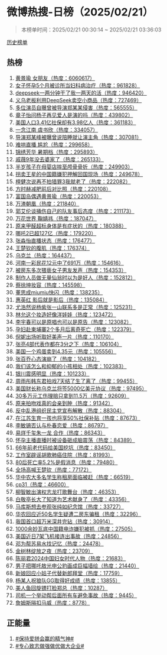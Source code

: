 <h1>
微博热搜-日榜（2025/02/21）
</h1>
<blockquote>
<p>
本榜单时间：2025/02/21 00:30:14 ~ 2025/02/21 03:36:03
</p>
</blockquote>
<p>
<a href="https://github.com/daifee/weibo-hot-search/tree/main/archives/daily">历史榜单</a>
</p>
<h2>
热榜
</h2>
<ol>

<li>
<a href="https://s.weibo.com/weibo?q=%23%E9%BB%84%E6%99%AF%E7%91%9C%20%E5%A5%B3%E6%9C%8B%E5%8F%8B%23" target="weibo">
黄景瑜 女朋友（热度：6060617）
</a>
</li>

<li>
<a href="https://s.weibo.com/weibo?q=%23%E5%A5%B3%E5%AD%90%E6%80%80%E5%AD%955%E4%B8%AA%E6%9C%88%E8%A2%AB%E8%AF%8A%E6%89%80%E5%BD%93%E5%A6%87%E7%A7%91%E7%97%85%E6%B2%BB%E7%96%97%23" target="weibo">
女子怀孕5个月被诊所当妇科病治疗（热度：961828）
</a>
</li>

<li>
<a href="https://s.weibo.com/weibo?q=%23deepseek%E4%B8%80%E4%B8%A4%E5%88%86%E9%92%9F%E5%B9%B2%E4%BA%86%E6%88%91%E4%B8%80%E4%B8%A4%E5%A4%A9%E7%9A%84%E6%B4%BB%23" target="weibo">
deepseek一两分钟干了我一两天的活（热度：946420）
</a>
</li>

<li>
<a href="https://s.weibo.com/weibo?q=%23%E4%B9%89%E4%B9%8C%E8%80%81%E6%9D%BF%E5%88%A9%E7%94%A8DeepSeek%E5%8D%96%E7%A9%BA%E5%B0%8F%E5%95%86%E5%93%81%23" target="weibo">
义乌老板利用DeepSeek卖空小商品（热度：727469）
</a>
</li>

<li>
<a href="https://s.weibo.com/weibo?q=%23%E5%A4%9A%E4%BD%8D%E6%BC%94%E5%91%98%E8%87%AA%E6%9B%9D%E6%9B%BE%E8%A2%AB%E5%AF%BC%E6%BC%94%E9%83%91%E6%9F%90%E6%9F%90%E4%BE%B5%E5%AE%B3%23" target="weibo">
多位演员自曝曾被导演郑某某侵害（热度：565555）
</a>
</li>

<li>
<a href="https://s.weibo.com/weibo?q=%23%E7%AB%A0%E5%AD%90%E6%80%A1%E9%97%AE%E6%9D%A8%E5%AD%90%E5%86%8D%E8%A7%81%E7%88%B1%E4%BA%BA%E6%98%AF%E6%BC%94%E7%9A%84%E5%90%97%23" target="weibo">
章子怡问杨子再见爱人是演的吗（热度：439802）
</a>
</li>

<li>
<a href="https://s.weibo.com/weibo?q=%23%E7%BE%8E%E5%9B%BD%E4%BA%BA%E5%8F%A33.41%E4%BA%BF%E7%A4%BE%E4%BF%9D%E5%8D%B4%E6%9C%893.98%E4%BA%BF%E4%BA%BA%23" target="weibo">
美国人口3.41亿社保却有3.98亿人（热度：361183）
</a>
</li>

<li>
<a href="https://s.weibo.com/weibo?q=%23%E4%B8%80%E5%BF%B5%E6%B1%9F%E5%8D%97%20%E8%99%9E%E4%B9%A6%E6%AC%A3%23" target="weibo">
一念江南 虞书欣（热度：334057）
</a>
</li>

<li>
<a href="https://s.weibo.com/weibo?q=%23%E5%AF%BC%E6%BC%94%E9%83%91%E6%9F%90%E5%B3%B0%E8%A2%AB%E6%9B%9D%E6%9B%BE%E8%AF%B4%E9%99%AA%E7%9D%A1%E5%B0%B1%E8%AE%A9%E6%BC%94%E4%B8%BB%E8%A7%92%23" target="weibo">
导演郑某峰被曝曾说陪睡就让演主角（热度：307081）
</a>
</li>

<li>
<a href="https://s.weibo.com/weibo?q=%23%E9%9A%BE%E5%93%84%E7%9B%B4%E6%92%AD%20%E5%B0%B4%E5%B0%AC%23" target="weibo">
难哄直播 尴尬（热度：299658）
</a>
</li>

<li>
<a href="https://s.weibo.com/weibo?q=%23%E9%94%A6%E7%BB%A3%E8%8A%B3%E5%8D%8E%20%E6%9A%91%E6%9C%9F%E6%A1%A3%23" target="weibo">
锦绣芳华 暑期档（热度：295893）
</a>
</li>

<li>
<a href="https://s.weibo.com/weibo?q=%23%E6%88%9A%E8%96%879%E5%B9%B4%E6%B2%A1%E5%8E%BB%E5%A9%86%E5%AE%B6%E4%BA%86%23" target="weibo">
戚薇9年没去婆家了（热度：265133）
</a>
</li>

<li>
<a href="https://s.weibo.com/weibo?q=%23%E5%8D%8A%E5%B2%81%E5%AD%A9%E5%AD%90%E5%9C%A8%E6%AF%8D%E5%A9%B4%E5%BA%97%E6%91%94%E8%87%B3%E9%A2%85%E9%AA%A8%E9%AA%A8%E6%8A%98%23" target="weibo">
半岁孩子在母婴店摔至颅骨骨折（热度：249903）
</a>
</li>

<li>
<a href="https://s.weibo.com/weibo?q=%23%E6%8B%90%E5%8D%96%E7%8E%8B%E6%98%9F%E7%9A%84%E4%B8%AD%E5%9B%BD%E7%B1%8D%E5%AB%8C%E7%8A%AF%E6%8A%BC%E8%A7%A3%E5%9B%9E%E5%9B%BD%E7%8E%B0%E5%9C%BA%23" target="weibo">
拐卖王星的中国籍嫌犯押解回国现场（热度：249678）
</a>
</li>

<li>
<a href="https://s.weibo.com/weibo?q=%23%E6%AA%80%E5%81%A5%E6%AC%A1%E8%AF%B4%E5%86%8D%E4%B8%8D%E6%8B%8D%E7%8C%8E%E7%BD%AA3%E6%88%91%E5%B0%B1%E8%80%81%E4%BA%86%23" target="weibo">
檀健次说再不拍猎罪3我就老了（热度：222082）
</a>
</li>

<li>
<a href="https://s.weibo.com/weibo?q=%23%E6%96%B9%E6%97%B6%E8%B5%AB%E5%87%8F%E8%82%A5%E5%89%8D%E5%90%8E%E5%AF%B9%E6%AF%94%E7%85%A7%23" target="weibo">
方时赫减肥前后对比照（热度：220108）
</a>
</li>

<li>
<a href="https://s.weibo.com/weibo?q=%23%E5%AF%8C%E5%9B%BD%E5%B2%9B%E5%81%B6%E9%81%87%E9%BB%84%E6%99%AF%E7%91%9C%23" target="weibo">
富国岛偶遇黄景瑜（热度：220053）
</a>
</li>

<li>
<a href="https://s.weibo.com/weibo?q=%23%E4%B8%87%E6%B8%A3%E6%9C%9D%E5%87%B0%23" target="weibo">
万渣朝凰（热度：211840）
</a>
</li>

<li>
<a href="https://s.weibo.com/weibo?q=%23%E9%83%AD%E8%89%BE%E4%BC%A6%E8%B0%88%E6%8D%85%E4%BC%A4%E8%87%AA%E5%B7%B1%E7%9A%84%E9%98%9F%E5%8F%8B%E4%BA%8B%E5%90%8E%E6%80%81%E5%BA%A6%23" target="weibo">
郭艾伦谈捅伤自己的队友事后态度（热度：211173）
</a>
</li>

<li>
<a href="https://s.weibo.com/weibo?q=%23%E4%B8%87%E8%8A%B1%E4%B8%96%E7%95%8C%20%E9%9E%A0%E5%A9%A7%E7%A5%8E%23" target="weibo">
万花世界 鞠婧祎（热度：187047）
</a>
</li>

<li>
<a href="https://s.weibo.com/weibo?q=%23%E5%8E%9F%E6%9D%A5%E7%94%B2%E9%86%9B%E8%B6%85%E6%A0%87%E8%BA%AB%E4%BD%93%E6%98%AF%E6%9C%89%E7%97%87%E7%8A%B6%E7%9A%84%23" target="weibo">
原来甲醛超标身体是有症状的（热度：180388）
</a>
</li>

<li>
<a href="https://s.weibo.com/weibo?q=%23%E5%93%AA%E5%90%922%E5%B7%B2%E8%B6%85127%E4%BA%BF%23" target="weibo">
哪吒2已超127亿（热度：179220）
</a>
</li>

<li>
<a href="https://s.weibo.com/weibo?q=%23%E5%BC%A0%E6%B7%BC%E6%80%A1%E7%9B%B4%E6%92%AD%E7%8A%B6%E6%80%81%23" target="weibo">
张淼怡直播状态（热度：176477）
</a>
</li>

<li>
<a href="https://s.weibo.com/weibo?q=%23%E7%8E%8B%E6%A5%9A%E9%92%A6%E7%9A%84%E8%85%B9%E8%82%8C%23" target="weibo">
王楚钦的腹肌（热度：176374）
</a>
</li>

<li>
<a href="https://s.weibo.com/weibo?q=%23%E4%B9%8C%E5%85%8B%E5%85%B0%23" target="weibo">
乌克兰（热度：164437）
</a>
</li>

<li>
<a href="https://s.weibo.com/weibo?q=%23%E6%B2%B3%E5%8D%97%E4%B8%80%E5%BD%A9%E6%B0%91%E8%8A%B112%E5%85%83%E4%B8%AD%E4%BA%86691%E4%B8%87%23" target="weibo">
河南一彩民花12元中了691万（热度：154616）
</a>
</li>

<li>
<a href="https://s.weibo.com/weibo?q=%23%E8%A2%AB%E6%88%BF%E4%B8%9C%E5%A4%9A%E6%AC%A1%E7%8C%A5%E4%BA%B5%E5%A5%B3%E5%AD%90%E7%94%B7%E5%8F%8B%E5%8F%91%E5%A3%B0%23" target="weibo">
被房东多次猥亵女子男友发声（热度：154353）
</a>
</li>

<li>
<a href="https://s.weibo.com/weibo?q=%23%E5%88%B6%E4%BD%9C%E4%BA%BA%E5%91%98%E5%81%9A%E6%97%A0%E9%87%8F%E4%BB%99%E7%BF%81%E6%97%B6%E4%BB%A5%E4%B8%BA%E6%98%AF%E5%A5%BD%E4%BA%BA%23" target="weibo">
制作人员做无量仙翁时以为是好人（热度：152812）
</a>
</li>

<li>
<a href="https://s.weibo.com/weibo?q=%23%E8%94%A1%E5%BE%90%E5%9D%A4%E5%A6%86%E5%AE%B9%23" target="weibo">
蔡徐坤妆容（热度：145598）
</a>
</li>

<li>
<a href="https://s.weibo.com/weibo?q=%23%E8%91%A3%E6%80%9D%E6%88%90miumiu%E5%BF%AB%E9%97%AA%23" target="weibo">
董思成miumiu快闪（热度：138235）
</a>
</li>

<li>
<a href="https://s.weibo.com/weibo?q=%23%E6%83%A0%E8%8B%B1%E7%BA%A2%20%E5%BD%B1%E5%90%8E%E5%B0%B1%E6%98%AF%E5%BD%B1%E5%90%8E%23" target="weibo">
惠英红 影后就是影后（热度：135084）
</a>
</li>

<li>
<a href="https://s.weibo.com/weibo?q=%23%E5%B0%A4%E6%B5%A9%E7%84%B6%E8%AF%B4%E6%9D%A8%E7%B4%AB%E5%BC%A0%E4%B8%80%E5%B1%B1%E8%81%94%E7%B3%BB%E5%A4%9A%E6%98%AF%E6%AD%A3%E5%B8%B8%23" target="weibo">
尤浩然说杨紫张一山联系多是正常（热度：125231）
</a>
</li>

<li>
<a href="https://s.weibo.com/weibo?q=%23%E6%9E%97%E5%85%81%E8%BF%99%E4%B8%AA%E5%A6%86%E9%80%A0%E5%A5%BD%E5%83%8F%E6%B4%8B%E5%A8%83%E5%A8%83%23" target="weibo">
林允这个妆造好像洋娃娃（热度：123472）
</a>
</li>

<li>
<a href="https://s.weibo.com/weibo?q=%23%E6%9D%8E%E5%AE%87%E6%98%A5%E5%8F%AF%E4%BB%A5%E6%98%AF%E5%8E%9F%E5%94%B1%E4%B9%9F%E5%8F%AF%E4%BB%A5%E6%98%AF%E5%8E%9F%E5%91%8A%23" target="weibo">
李宇春可以是原唱也可以是原告（热度：123082）
</a>
</li>

<li>
<a href="https://s.weibo.com/weibo?q=%23%E5%AD%95%E5%A6%87%E8%B5%B4%E6%9F%AC%E5%9F%94%E5%AF%A82%E4%B8%AA%E5%A4%9A%E6%9C%88%E5%90%8E%E7%A6%BB%E5%A5%87%E6%AD%BB%E4%BA%A1%23" target="weibo">
孕妇赴柬埔寨2个多月后离奇死亡（热度：122379）
</a>
</li>

<li>
<a href="https://s.weibo.com/weibo?q=%23%E5%80%AA%E5%A6%AE%E5%87%BA%E5%9C%BA%E5%90%AC%E5%8F%96%E5%A5%BD%E7%BE%8E%E5%A3%B0%E4%B8%80%E7%89%87%23" target="weibo">
倪妮出场听取好美声一片（热度：110170）
</a>
</li>

<li>
<a href="https://s.weibo.com/weibo?q=%23%E5%BC%A0%E4%BA%AE4%E9%83%A8%E4%BB%A3%E8%A1%A8%E4%BD%9C%E9%83%BD%E5%9C%A83%E5%88%86%E4%B9%8B%E4%B8%8B%23" target="weibo">
张亮4部代表作都在3分之下（热度：106104）
</a>
</li>

<li>
<a href="https://s.weibo.com/weibo?q=%23%E7%BE%8E%E5%9B%BD%E4%B8%80%E4%B8%AA%E9%B8%A1%E8%9B%8B%E5%8D%96%E5%88%B04.35%E5%85%83%23" target="weibo">
美国一个鸡蛋卖到4.35元（热度：105556）
</a>
</li>

<li>
<a href="https://s.weibo.com/weibo?q=%23%E5%BC%A0%E7%99%BE%E4%B9%94%E5%BF%83%E6%80%81%E6%BC%94%E5%B4%A9%E4%BA%86%23" target="weibo">
张百乔心态演崩了（热度：104182）
</a>
</li>

<li>
<a href="https://s.weibo.com/weibo?q=%23%E6%88%91%E4%BB%AC%E8%AF%A5%E6%80%8E%E4%B9%88%E5%92%8C%E6%8A%91%E9%83%81%E7%9A%84%E5%B0%8F%E5%AD%A9%E7%9B%B8%E5%A4%84%23" target="weibo">
我们该怎么和抑郁的小孩相处（热度：102383）
</a>
</li>

<li>
<a href="https://s.weibo.com/weibo?q=%23%E9%93%B6%E5%B7%9D%E9%9C%87%E6%84%9F%E6%98%8E%E6%98%BE%23" target="weibo">
银川震感明显（热度：101233）
</a>
</li>

<li>
<a href="https://s.weibo.com/weibo?q=%23%E5%91%A8%E9%9B%A8%E5%BD%A4%E9%9F%A9%E4%B8%9C%E5%90%9B%E6%8B%8D%E6%88%8F7%E5%A4%A9%E7%BB%93%E4%BA%86%E7%94%9F%E4%BA%86%E7%A6%BB%E4%BA%86%23" target="weibo">
周雨彤韩东君拍戏7天结了生了离了（热度：99455）
</a>
</li>

<li>
<a href="https://s.weibo.com/weibo?q=%23%E7%BE%8E%E5%9B%BD%E8%B4%A2%E9%95%BF%E7%A7%B0%E4%B9%8C%E5%85%8B%E5%85%B0%E5%B0%86%E7%AD%BE5000%E4%BA%BF%E7%BE%8E%E5%85%83%E5%8D%8F%E8%AE%AE%23" target="weibo">
美国财长称乌克兰将签5000亿美元协议（热度：97495）
</a>
</li>

<li>
<a href="https://s.weibo.com/weibo?q=%2330%E5%A4%9A%E4%B8%87%E5%85%83%E5%B7%A5%E4%BC%A4%E7%90%86%E8%B5%94%E5%8F%AA%E6%8B%BF%E5%88%B011.5%E4%B8%87%23" target="weibo">
30多万元工伤理赔只拿到11.5万（热度：92609）
</a>
</li>

<li>
<a href="https://s.weibo.com/weibo?q=%23%E5%8E%9F%E6%9D%A5%E6%8B%8D%E5%90%BB%E6%88%8F%E7%9C%9F%E7%9A%84%E4%BC%9A%E4%BA%B2%E5%88%B0%E8%82%BF%23" target="weibo">
原来拍吻戏真的会亲到肿（热度：91342）
</a>
</li>

<li>
<a href="https://s.weibo.com/weibo?q=%23%E5%8F%8D%E4%B8%AD%E4%B9%B1%E6%B8%AF%E7%BB%84%E7%BB%87%E6%B0%91%E4%B8%BB%E5%85%9A%E5%AE%A3%E5%B8%83%E8%A7%A3%E6%95%A3%23" target="weibo">
反中乱港组织民主党宣布解散（热度：88304）
</a>
</li>

<li>
<a href="https://s.weibo.com/weibo?q=%23%E5%9C%A8%E6%B1%9F%E8%8B%8F%E7%94%9F%E8%82%B2%E4%B8%80%E5%AD%A9%E4%B9%9F%E5%B0%86%E4%BA%AB50%25%E7%A4%BE%E4%BF%9D%E8%A1%A5%E8%B4%B4%23" target="weibo">
在江苏生育一孩也将享50%社保补贴（热度：87673）
</a>
</li>

<li>
<a href="https://s.weibo.com/weibo?q=%23%E6%9D%8E%E6%95%8F%E9%95%90%E5%90%A6%E8%AE%A4%E4%B8%8E%E6%9C%B4%E6%98%A5%E6%81%8B%E7%88%B1%23" target="weibo">
李敏镐否认与朴春恋爱（热度：86797）
</a>
</li>

<li>
<a href="https://s.weibo.com/weibo?q=%23%E6%98%93%E7%83%8A%E5%8D%83%E7%8E%BA%E6%9C%B1%E4%B8%80%E9%BE%99%20%E5%90%88%E4%BD%9C%23" target="weibo">
易烊千玺朱一龙 合作（热度：86343）
</a>
</li>

<li>
<a href="https://s.weibo.com/weibo?q=%23%E6%80%80%E5%AD%95%E4%B8%BB%E6%92%AD%E7%9B%B4%E6%92%AD%E6%97%B6%E8%A2%AB%E8%AE%BE%E5%A4%87%E7%A0%B8%E6%88%90%E8%84%91%E9%9C%87%E8%8D%A1%23" target="weibo">
怀孕主播直播时被设备砸成脑震荡（热度：84389）
</a>
</li>

<li>
<a href="https://s.weibo.com/weibo?q=%2366%E5%B9%B4%E5%89%8D%E8%80%81%E4%BB%A3%E7%A0%81%E7%BB%99%E7%BE%8E%E5%9B%BD%E6%8C%96%E5%9D%91%23" target="weibo">
66年前老代码给美国挖坑（热度：83450）
</a>
</li>

<li>
<a href="https://s.weibo.com/weibo?q=%23%E5%B7%A5%E4%BD%9C%E5%AE%A4%E8%BE%9F%E8%B0%A3%E8%83%A1%E6%AD%8C%E8%82%BA%E7%99%8C%E4%BD%8F%E9%99%A2%23" target="weibo">
工作室辟谣胡歌肺癌住院（热度：81993）
</a>
</li>

<li>
<a href="https://s.weibo.com/weibo?q=%2380%E5%90%8E%E6%AD%BB%E4%BA%A1%E7%8E%875.2%25%E6%98%AF%E5%81%87%E6%B6%88%E6%81%AF%23" target="weibo">
80后死亡率5.2%是假消息（热度：79480）
</a>
</li>

<li>
<a href="https://s.weibo.com/weibo?q=%23%E5%85%A8%E5%9C%BA%E9%AB%98%E5%96%8A%E7%8E%8B%E6%A5%9A%E9%92%A6%23" target="weibo">
全场高喊王楚钦（热度：77172）
</a>
</li>

<li>
<a href="https://s.weibo.com/weibo?q=%23%E5%8D%8E%E4%B8%AD%E5%86%9C%E5%A4%A7%E5%A4%9A%E5%90%8D%E5%AD%A6%E7%94%9F%E7%A7%B0%E7%A7%9F%E6%88%BF%E9%9D%A2%E4%B8%B4%E8%A2%AB%E8%B5%B6%23" target="weibo">
华中农大多名学生称租房面临被赶（热度：66519）
</a>
</li>

<li>
<a href="https://s.weibo.com/weibo?q=%23cp31%23" target="weibo">
cp31（热度：46600）
</a>
</li>

<li>
<a href="https://s.weibo.com/weibo?q=%23%E6%9F%B3%E6%99%BA%E6%95%8F%E5%87%BA%E6%BC%94%E6%9D%83%E5%BF%97%E9%BE%99%E6%89%93%E6%AD%8C%E8%88%9E%E5%8F%B0%23" target="weibo">
柳智敏出演权志龙打歌舞台（热度：46353）
</a>
</li>

<li>
<a href="https://s.weibo.com/weibo?q=%23%E7%99%BD%E6%95%AC%E4%BA%AD%E9%95%BF%E5%A4%A7%E4%BA%86%E7%9F%A5%E9%81%93%E4%B8%BA%E8%89%BA%E6%9C%AF%E7%8C%AE%E8%BA%AB%E4%BA%86%23" target="weibo">
白敬亭长大了知道为艺术献身了（热度：43356）
</a>
</li>

<li>
<a href="https://s.weibo.com/weibo?q=%23%E9%A9%AC%E5%BA%93%E6%96%AF%E6%83%B3%E5%8E%BB%E5%8F%82%E8%A7%82%E5%BC%A0%E7%BA%AF%E5%A6%82%E7%BA%AA%E5%BF%B5%E9%A6%86%23" target="weibo">
马库斯想去参观张纯如纪念馆（热度：33727）
</a>
</li>

<li>
<a href="https://s.weibo.com/weibo?q=%23%E5%8D%8E%E5%86%9C%E5%9B%9E%E5%BA%94%E8%BF%9150%E5%90%8D%E5%AD%A6%E7%94%9F%E7%96%91%E9%81%AD%E4%BA%8C%E6%88%BF%E4%B8%9C%E9%AA%97%E7%A7%9F%23" target="weibo">
华农回应近50名学生疑遭二房东骗租（热度：32296）
</a>
</li>

<li>
<a href="https://s.weibo.com/weibo?q=%23%E6%88%91%E5%9B%BD%E9%A6%96%E5%8F%A3%E8%B6%85%E4%B8%87%E7%B1%B3%E6%B7%B1%E4%BA%95%E5%AE%8C%E9%92%BB%23" target="weibo">
我国首口超万米深井完钻（热度：30914）
</a>
</li>

<li>
<a href="https://s.weibo.com/weibo?q=%231000%E4%BD%99%E5%A6%99%E7%93%A6%E5%BA%95%E4%B8%AD%E5%9B%BD%E7%B1%8D%E7%94%B5%E8%AF%88%E5%AB%8C%E7%8A%AF%E8%A2%AB%E6%8A%93%23" target="weibo">
1000余妙瓦底中国籍电诈嫌犯被抓（热度：27505）
</a>
</li>

<li>
<a href="https://s.weibo.com/weibo?q=%23%E7%BE%8E%E5%9B%BD%E8%BF%91%E6%97%A57%E6%9E%B6%E9%A3%9E%E6%9C%BA%E6%8E%A5%E8%BF%9E%E5%87%BA%E4%BA%8B%E6%95%85%23" target="weibo">
美国近日7架飞机接连出事故（热度：24856）
</a>
</li>

<li>
<a href="https://s.weibo.com/weibo?q=%23%E9%82%93%E4%B8%BA%E5%B8%AE%E8%8B%8F%E6%98%93%E6%B0%B4%E6%89%BE%E8%AE%B0%E5%BF%86%23" target="weibo">
邓为帮苏易水找记忆（热度：24478）
</a>
</li>

<li>
<a href="https://s.weibo.com/weibo?q=%23%E9%87%91%E6%A0%91%E6%9E%97%E7%BB%BD%E6%94%BE%E4%B9%8B%E5%A4%9C%23" target="weibo">
金树林绽放之夜（热度：23709）
</a>
</li>

<li>
<a href="https://s.weibo.com/weibo?q=%23%E9%99%88%E4%B8%BD%E5%90%9B2024%E4%B8%AD%E5%9B%BD%E5%A6%87%E5%A5%B3%E6%97%B6%E4%BB%A3%E4%BA%BA%E7%89%A9%23" target="weibo">
陈丽君2024中国妇女时代人物（热度：21683）
</a>
</li>

<li>
<a href="https://s.weibo.com/weibo?q=%23%E7%94%B7%E5%AD%90%E6%8A%8A%E5%93%AA%E5%90%92%E6%95%96%E5%85%89%E7%94%B3%E5%85%AC%E8%B1%B9%E7%94%BB%E6%88%90%E5%B7%A8%E5%B9%85%E5%A2%99%E7%BB%98%23" target="weibo">
男子把哪吒敖光申公豹画成巨幅墙绘（热度：21440）
</a>
</li>

<li>
<a href="https://s.weibo.com/weibo?q=%23%E6%96%B0%E5%A8%98%E5%9B%9E%E5%BA%94%E5%B0%8F%E5%A7%91%E5%AD%90%E4%BB%A3%E6%9B%BF%E6%96%B0%E9%83%8E%E6%8B%9C%E5%A0%82%23" target="weibo">
新娘回应小姑子代替新郎拜堂（热度：17759）
</a>
</li>

<li>
<a href="https://s.weibo.com/weibo?q=%23%E6%9D%A8%E6%9F%90%E4%BA%BA%E7%A5%9D%E7%8B%BC%E9%98%9FGG%E5%8F%96%E5%BE%97%E5%A5%BD%E6%88%90%E7%BB%A9%23" target="weibo">
杨某人祝狼队GG取得好成绩（热度：13855）
</a>
</li>

<li>
<a href="https://s.weibo.com/weibo?q=%23%E7%BE%8E%E4%BA%BA%E9%B1%BC%E5%9B%9E%E6%97%8B%E9%95%96%E6%89%93%E8%84%B8%E9%83%91%E6%80%BB%23" target="weibo">
美人鱼回旋镖打脸郑总（热度：10287）
</a>
</li>

<li>
<a href="https://s.weibo.com/weibo?q=%23%E5%8F%B8%E6%9C%BA%E4%B8%80%E4%B8%AA%E4%B8%BE%E5%8A%A8%E5%B8%AE%E5%90%8E%E9%9D%A2%E6%89%80%E6%9C%89%E8%BD%A6%E9%81%BF%E5%85%8D%E4%BA%8B%E6%95%85%23" target="weibo">
司机一个举动帮后面所有车避免事故（热度：9445）
</a>
</li>

<li>
<a href="https://s.weibo.com/weibo?q=%23%E8%A9%B9%E5%A7%86%E6%96%AF%E9%9A%94%E6%89%A3%E9%A9%AC%E5%A8%81%23" target="weibo">
詹姆斯隔扣马威（热度：8778）
</a>
</li>

</ol>
<h2>
正能量
</h2>
<ol>

<li>
<a href="https://s.weibo.com/weibo?q=%23%23%E4%BF%9D%E6%8C%81%E7%88%B1%E6%8B%BC%E4%BC%9A%E8%B5%A2%E7%9A%84%E7%B2%BE%E6%B0%94%E7%A5%9E%23%23" target="weibo">
#保持爱拼会赢的精气神#
</a>
</li>

<li>
<a href="https://s.weibo.com/weibo?q=%23%23%E4%B8%93%E5%BF%83%E8%87%B4%E5%BF%97%E5%81%9A%E5%BC%BA%E5%81%9A%E4%BC%98%E5%81%9A%E5%A4%A7%E4%BC%81%E4%B8%9A%23%23" target="weibo">
#专心致志做强做优做大企业#
</a>
</li>

</ol>